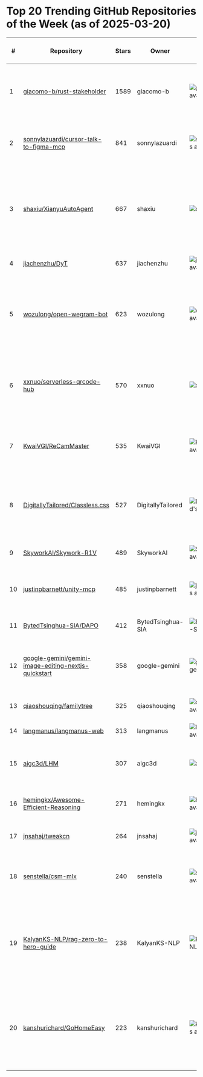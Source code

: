 # Top 20 Trending GitHub Repositories of the Week (as of 2025-03-20)

| # | Repository | Stars | Owner | Avatar | Description | Topics | URL | Created At | Updated At | Pushed At | Git URL | SSH URL | Clone URL | SVN URL | Homepage | Size | Language | Forks Count | Open Issues Count | Default Branch | License |
|---|------------|-------|-------|--------|-------------|--------|-----|------------|------------|-----------|---------|---------|-----------|---------|----------|------|----------|--------------|-------------------|----------------|---------|
| 1 | [giacomo-b/rust-stakeholder](https://github.com/giacomo-b/rust-stakeholder) | 1589 | giacomo-b | ![giacomo-b's avatar](https://avatars.githubusercontent.com/u/38355805?v=4) | Generate impressive-looking terminal output to look busy when stakeholders walk by | blazingly-fast, meme, rust | [https://github.com/giacomo-b/rust-stakeholder](https://github.com/giacomo-b/rust-stakeholder) | 2025-03-15T10:36:48Z | 2025-03-20T03:52:52Z | 2025-03-17T16:32:01Z | git://github.com/giacomo-b/rust-stakeholder.git | git@github.com:giacomo-b/rust-stakeholder.git | https://github.com/giacomo-b/rust-stakeholder.git | https://github.com/giacomo-b/rust-stakeholder | No homepage | 271 | Rust | 33 | 5 | master | MIT License |
| 2 | [sonnylazuardi/cursor-talk-to-figma-mcp](https://github.com/sonnylazuardi/cursor-talk-to-figma-mcp) | 841 | sonnylazuardi | ![sonnylazuardi's avatar](https://avatars.githubusercontent.com/u/856609?v=4) | Cursor Talk To Figma MCP | agent, agentic, agentic-ai, ai, cursor, design, figma, mcp | [https://github.com/sonnylazuardi/cursor-talk-to-figma-mcp](https://github.com/sonnylazuardi/cursor-talk-to-figma-mcp) | 2025-03-16T16:45:37Z | 2025-03-20T04:09:46Z | 2025-03-19T11:33:44Z | git://github.com/sonnylazuardi/cursor-talk-to-figma-mcp.git | git@github.com:sonnylazuardi/cursor-talk-to-figma-mcp.git | https://github.com/sonnylazuardi/cursor-talk-to-figma-mcp.git | https://github.com/sonnylazuardi/cursor-talk-to-figma-mcp | https://x.com/sonnylazuardi/status/1901325190388428999 | 6576 | JavaScript | 80 | 5 | main | No license |
| 3 | [shaxiu/XianyuAutoAgent](https://github.com/shaxiu/XianyuAutoAgent) | 667 | shaxiu | ![shaxiu's avatar](https://avatars.githubusercontent.com/u/57855264?v=4) | 智能闲鱼客服机器人系统：专为闲鱼平台打造的AI值守解决方案，实现闲鱼平台7×24小时自动化值守，支持多专家协同决策、智能议价和上下文感知对话。 | agent, chatbot, llm | [https://github.com/shaxiu/XianyuAutoAgent](https://github.com/shaxiu/XianyuAutoAgent) | 2025-03-14T18:22:25Z | 2025-03-20T04:10:59Z | 2025-03-18T16:33:01Z | git://github.com/shaxiu/XianyuAutoAgent.git | git@github.com:shaxiu/XianyuAutoAgent.git | https://github.com/shaxiu/XianyuAutoAgent.git | https://github.com/shaxiu/XianyuAutoAgent | No homepage | 876 | JavaScript | 100 | 6 | main | GNU General Public License v3.0 |
| 4 | [jiachenzhu/DyT](https://github.com/jiachenzhu/DyT) | 637 | jiachenzhu | ![jiachenzhu's avatar](https://avatars.githubusercontent.com/u/43979806?v=4) | Code release for DynamicTanh (DyT) | No topics | [https://github.com/jiachenzhu/DyT](https://github.com/jiachenzhu/DyT) | 2025-03-14T01:32:35Z | 2025-03-20T03:20:48Z | 2025-03-18T16:10:28Z | git://github.com/jiachenzhu/DyT.git | git@github.com:jiachenzhu/DyT.git | https://github.com/jiachenzhu/DyT.git | https://github.com/jiachenzhu/DyT | No homepage | 61 | Python | 60 | 7 | main | MIT License |
| 5 | [wozulong/open-wegram-bot](https://github.com/wozulong/open-wegram-bot) | 623 | wozulong | ![wozulong's avatar](https://avatars.githubusercontent.com/u/8010600?v=4) | 【零费用】一个让人呼吸顺畅的 Telegram 双向私聊机器人 🤖 / [Zero Cost] A Smooth-Operating Two-Way Private Messaging Telegram Bot 🤖  | telegram, telegram-bot, telegram-bots | [https://github.com/wozulong/open-wegram-bot](https://github.com/wozulong/open-wegram-bot) | 2025-03-17T04:08:35Z | 2025-03-20T04:00:52Z | 2025-03-19T03:09:06Z | git://github.com/wozulong/open-wegram-bot.git | git@github.com:wozulong/open-wegram-bot.git | https://github.com/wozulong/open-wegram-bot.git | https://github.com/wozulong/open-wegram-bot | https://bot.wegram.org/public | 111 | JavaScript | 151 | 5 | master | GNU General Public License v3.0 |
| 6 | [xxnuo/serverless-qrcode-hub](https://github.com/xxnuo/serverless-qrcode-hub) | 570 | xxnuo | ![xxnuo's avatar](https://avatars.githubusercontent.com/u/54252779?v=4) | 苦于微信群聊二维码频繁变动，开发这个能生成永久二维码的工具，不需要服务器。也可作为 URL 缩短链接服务使用。 | No topics | [https://github.com/xxnuo/serverless-qrcode-hub](https://github.com/xxnuo/serverless-qrcode-hub) | 2025-03-14T08:21:22Z | 2025-03-20T04:18:33Z | 2025-03-19T04:14:50Z | git://github.com/xxnuo/serverless-qrcode-hub.git | git@github.com:xxnuo/serverless-qrcode-hub.git | https://github.com/xxnuo/serverless-qrcode-hub.git | https://github.com/xxnuo/serverless-qrcode-hub | No homepage | 7326 | JavaScript | 154 | 2 | main | Apache License 2.0 |
| 7 | [KwaiVGI/ReCamMaster](https://github.com/KwaiVGI/ReCamMaster) | 535 | KwaiVGI | ![KwaiVGI's avatar](https://avatars.githubusercontent.com/u/168244549?v=4) | [ARXIV'25] ReCamMaster: Camera-Controlled Generative Rendering from A Single Video | aigc, computer-vision, video-generation | [https://github.com/KwaiVGI/ReCamMaster](https://github.com/KwaiVGI/ReCamMaster) | 2025-03-14T12:42:53Z | 2025-03-20T04:16:50Z | 2025-03-19T06:13:08Z | git://github.com/KwaiVGI/ReCamMaster.git | git@github.com:KwaiVGI/ReCamMaster.git | https://github.com/KwaiVGI/ReCamMaster.git | https://github.com/KwaiVGI/ReCamMaster | https://jianhongbai.github.io/ReCamMaster/ | 15654 | No language specified | 11 | 4 | main | No license |
| 8 | [DigitallyTailored/Classless.css](https://github.com/DigitallyTailored/Classless.css) | 527 | DigitallyTailored | ![DigitallyTailored's avatar](https://avatars.githubusercontent.com/u/13086157?v=4) | A lightweight, classless CSS framework that makes simple websites look better without requiring any additional markup. | No topics | [https://github.com/DigitallyTailored/Classless.css](https://github.com/DigitallyTailored/Classless.css) | 2025-03-16T18:21:34Z | 2025-03-20T04:18:43Z | 2025-03-19T11:25:10Z | git://github.com/DigitallyTailored/Classless.css.git | git@github.com:DigitallyTailored/Classless.css.git | https://github.com/DigitallyTailored/Classless.css.git | https://github.com/DigitallyTailored/Classless.css | No homepage | 139 | CSS | 16 | 5 | main | No license |
| 9 | [SkyworkAI/Skywork-R1V](https://github.com/SkyworkAI/Skywork-R1V) | 489 | SkyworkAI | ![SkyworkAI's avatar](https://avatars.githubusercontent.com/u/147303017?v=4) | Pioneering Multimodal Reasoning with CoT | deepseek-r1, llm, mllm | [https://github.com/SkyworkAI/Skywork-R1V](https://github.com/SkyworkAI/Skywork-R1V) | 2025-03-15T08:11:44Z | 2025-03-20T03:51:52Z | 2025-03-19T07:59:03Z | git://github.com/SkyworkAI/Skywork-R1V.git | git@github.com:SkyworkAI/Skywork-R1V.git | https://github.com/SkyworkAI/Skywork-R1V.git | https://github.com/SkyworkAI/Skywork-R1V | No homepage | 32613 | Python | 27 | 7 | main | MIT License |
| 10 | [justinpbarnett/unity-mcp](https://github.com/justinpbarnett/unity-mcp) | 485 | justinpbarnett | ![justinpbarnett's avatar](https://avatars.githubusercontent.com/u/42453910?v=4) | A Unity MCP server that allow communication with clients like Claude Desktop | No topics | [https://github.com/justinpbarnett/unity-mcp](https://github.com/justinpbarnett/unity-mcp) | 2025-03-18T11:01:58Z | 2025-03-20T04:11:14Z | 2025-03-19T22:12:00Z | git://github.com/justinpbarnett/unity-mcp.git | git@github.com:justinpbarnett/unity-mcp.git | https://github.com/justinpbarnett/unity-mcp.git | https://github.com/justinpbarnett/unity-mcp | No homepage | 193 | C# | 63 | 4 | master | MIT License |
| 11 | [BytedTsinghua-SIA/DAPO](https://github.com/BytedTsinghua-SIA/DAPO) | 412 | BytedTsinghua-SIA | ![BytedTsinghua-SIA's avatar](https://avatars.githubusercontent.com/u/203405838?v=4) | An Open-source RL System from ByteDance Seed and Tsinghua AIR | No topics | [https://github.com/BytedTsinghua-SIA/DAPO](https://github.com/BytedTsinghua-SIA/DAPO) | 2025-03-17T14:29:24Z | 2025-03-20T04:11:48Z | 2025-03-20T03:47:53Z | git://github.com/BytedTsinghua-SIA/DAPO.git | git@github.com:BytedTsinghua-SIA/DAPO.git | https://github.com/BytedTsinghua-SIA/DAPO.git | https://github.com/BytedTsinghua-SIA/DAPO | No homepage | 2635 | No language specified | 9 | 8 | main | No license |
| 12 | [google-gemini/gemini-image-editing-nextjs-quickstart](https://github.com/google-gemini/gemini-image-editing-nextjs-quickstart) | 358 | google-gemini | ![google-gemini's avatar](https://avatars.githubusercontent.com/u/161781182?v=4) | Get started with native image generation and editing using Gemini 2.0 and Next.js | gemini, gemini-api | [https://github.com/google-gemini/gemini-image-editing-nextjs-quickstart](https://github.com/google-gemini/gemini-image-editing-nextjs-quickstart) | 2025-03-16T17:31:43Z | 2025-03-20T02:45:26Z | 2025-03-17T07:02:26Z | git://github.com/google-gemini/gemini-image-editing-nextjs-quickstart.git | git@github.com:google-gemini/gemini-image-editing-nextjs-quickstart.git | https://github.com/google-gemini/gemini-image-editing-nextjs-quickstart.git | https://github.com/google-gemini/gemini-image-editing-nextjs-quickstart | https://ai.google.dev/gemini-api/docs/image-generation | 17713 | TypeScript | 55 | 5 | main | Apache License 2.0 |
| 13 | [qiaoshouqing/familytree](https://github.com/qiaoshouqing/familytree) | 325 | qiaoshouqing | ![qiaoshouqing's avatar](https://avatars.githubusercontent.com/u/10940831?v=4) | A minimalist open-source family tree website project. | familytree, nextjs, react, typescript | [https://github.com/qiaoshouqing/familytree](https://github.com/qiaoshouqing/familytree) | 2025-03-15T15:00:23Z | 2025-03-20T02:22:30Z | 2025-03-18T02:21:14Z | git://github.com/qiaoshouqing/familytree.git | git@github.com:qiaoshouqing/familytree.git | https://github.com/qiaoshouqing/familytree.git | https://github.com/qiaoshouqing/familytree | https://familytree.pomodiary.com/ | 150 | TypeScript | 52 | 3 | main | No license |
| 14 | [langmanus/langmanus-web](https://github.com/langmanus/langmanus-web) | 313 | langmanus | ![langmanus's avatar](https://avatars.githubusercontent.com/u/202401188?v=4) | The web UI for LangManus. | No topics | [https://github.com/langmanus/langmanus-web](https://github.com/langmanus/langmanus-web) | 2025-03-14T15:37:37Z | 2025-03-20T04:01:32Z | 2025-03-19T08:16:52Z | git://github.com/langmanus/langmanus-web.git | git@github.com:langmanus/langmanus-web.git | https://github.com/langmanus/langmanus-web.git | https://github.com/langmanus/langmanus-web | https://github.com/langmanus/langmanus | 358 | TypeScript | 28 | 5 | main | MIT License |
| 15 | [aigc3d/LHM](https://github.com/aigc3d/LHM) | 307 | aigc3d | ![aigc3d's avatar](https://avatars.githubusercontent.com/u/154485485?v=4) | LHM: Large Animatable Human Reconstruction Model for Single Image to 3D in Seconds | aicg, aigc, digitalhuman | [https://github.com/aigc3d/LHM](https://github.com/aigc3d/LHM) | 2025-03-13T18:48:56Z | 2025-03-20T04:01:03Z | 2025-03-20T02:21:19Z | git://github.com/aigc3d/LHM.git | git@github.com:aigc3d/LHM.git | https://github.com/aigc3d/LHM.git | https://github.com/aigc3d/LHM | https://lingtengqiu.github.io/LHM/ | 8706 | Python | 12 | 4 | main | Apache License 2.0 |
| 16 | [hemingkx/Awesome-Efficient-Reasoning](https://github.com/hemingkx/Awesome-Efficient-Reasoning) | 271 | hemingkx | ![hemingkx's avatar](https://avatars.githubusercontent.com/u/68011374?v=4) | Paper list for Efficient Reasoning. | chain-of-thought, efficient-reasoning | [https://github.com/hemingkx/Awesome-Efficient-Reasoning](https://github.com/hemingkx/Awesome-Efficient-Reasoning) | 2025-03-13T00:36:14Z | 2025-03-20T03:21:49Z | 2025-03-18T15:43:33Z | git://github.com/hemingkx/Awesome-Efficient-Reasoning.git | git@github.com:hemingkx/Awesome-Efficient-Reasoning.git | https://github.com/hemingkx/Awesome-Efficient-Reasoning.git | https://github.com/hemingkx/Awesome-Efficient-Reasoning | No homepage | 16 | No language specified | 10 | 0 | main | Apache License 2.0 |
| 17 | [jnsahaj/tweakcn](https://github.com/jnsahaj/tweakcn) | 264 | jnsahaj | ![jnsahaj's avatar](https://avatars.githubusercontent.com/u/82111591?v=4) | A visual no-code editor for shadcn/ui components | No topics | [https://github.com/jnsahaj/tweakcn](https://github.com/jnsahaj/tweakcn) | 2025-03-13T21:53:42Z | 2025-03-20T03:30:11Z | 2025-03-19T19:01:33Z | git://github.com/jnsahaj/tweakcn.git | git@github.com:jnsahaj/tweakcn.git | https://github.com/jnsahaj/tweakcn.git | https://github.com/jnsahaj/tweakcn | https://tweakcn.com | 1684 | TypeScript | 12 | 3 | main | MIT License |
| 18 | [senstella/csm-mlx](https://github.com/senstella/csm-mlx) | 240 | senstella | ![senstella's avatar](https://avatars.githubusercontent.com/u/203319295?v=4) | An implementation of the CSM(Conversation Speech Model) for Apple Silicon using MLX. | No topics | [https://github.com/senstella/csm-mlx](https://github.com/senstella/csm-mlx) | 2025-03-14T16:55:30Z | 2025-03-20T03:03:11Z | 2025-03-19T03:15:58Z | git://github.com/senstella/csm-mlx.git | git@github.com:senstella/csm-mlx.git | https://github.com/senstella/csm-mlx.git | https://github.com/senstella/csm-mlx | No homepage | 48 | Python | 14 | 2 | master | Apache License 2.0 |
| 19 | [KalyanKS-NLP/rag-zero-to-hero-guide](https://github.com/KalyanKS-NLP/rag-zero-to-hero-guide) | 238 | KalyanKS-NLP | ![KalyanKS-NLP's avatar](https://avatars.githubusercontent.com/u/202506543?v=4) | Comprehensive guide to learn RAG from basics to advanced.  | ai-engineer, generative-ai, large-language-models, llm-engineer, llm-rag, llms, retrieval-augmented-generation | [https://github.com/KalyanKS-NLP/rag-zero-to-hero-guide](https://github.com/KalyanKS-NLP/rag-zero-to-hero-guide) | 2025-03-15T05:44:43Z | 2025-03-20T03:47:50Z | 2025-03-15T14:01:34Z | git://github.com/KalyanKS-NLP/rag-zero-to-hero-guide.git | git@github.com:KalyanKS-NLP/rag-zero-to-hero-guide.git | https://github.com/KalyanKS-NLP/rag-zero-to-hero-guide.git | https://github.com/KalyanKS-NLP/rag-zero-to-hero-guide | https://x.com/kalyan_kpl | 3489 | Jupyter Notebook | 54 | 0 | main | Apache License 2.0 |
| 20 | [kanshurichard/GoHomeEasy](https://github.com/kanshurichard/GoHomeEasy) | 223 | kanshurichard | ![kanshurichard's avatar](https://avatars.githubusercontent.com/u/29994770?v=4) | GoHomeEasy 是一个基于 Cloudflare Workers 的 Shadowsocks 订阅管理工具，专为 没有公网 IP 的家庭宽带用户 设计，能够在外部网络访问家庭局域网。 | No topics | [https://github.com/kanshurichard/GoHomeEasy](https://github.com/kanshurichard/GoHomeEasy) | 2025-03-15T07:19:20Z | 2025-03-20T04:18:01Z | 2025-03-16T08:25:15Z | git://github.com/kanshurichard/GoHomeEasy.git | git@github.com:kanshurichard/GoHomeEasy.git | https://github.com/kanshurichard/GoHomeEasy.git | https://github.com/kanshurichard/GoHomeEasy | No homepage | 96 | JavaScript | 16 | 0 | main | GNU Lesser General Public License v2.1 |